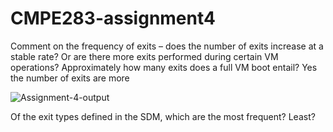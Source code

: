 # CMPE283-assignment4

Comment on the frequency of exits – does the number of exits increase at a stable rate? Or are there more exits performed during certain VM operations? Approximately how many exits does a full VM boot entail?
Yes the number of exits are more 

![Assignment-4-output](https://user-images.githubusercontent.com/71058994/102049657-27f9c080-3d96-11eb-9d78-b5a315b06d5d.jpeg)




Of the exit types defined in the SDM, which are the most frequent? Least?
